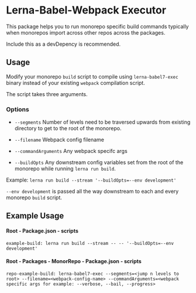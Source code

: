 # Lerna-Babel-Webpack Executor

This package helps you to run monorepo specific build commands typically when monorepos import across other repos across the packages. 

Include this as a devDepency is recommended.

## Usage

Modify your monorepo `build` script to compile using `lerna-babel7-exec` binary instead of your existing `webpack` compilation script.

The script takes three arguments.

### Options

- `--segments` Number of levels need to be traversed upwards from existing directory to get to the root of the monorepo.

- `--filename` Webpack config filename

- `--commandArguments` Any webpack specifc args

- `--buildOpts` Any downstream config variables set from the root of the monorepo while running `lerna run build`.

Example: `lerna run build --stream '--buildOpts=--env development'`

`--env development` is passed all the way downstream to each and every monorepo `build` script.

## Example Usage

#### Root - Package.json - scripts
`example-build: lerna run build --stream -- -- '--buildOpts=--env development'`

#### Root - Packages - MonorRepo - Package.json - scripts
`repo-example-build: lerna-babel7-exec --segments=<jump n levels to root> --filename=<webpack-config-name> --commandArguments=<webpack specific args for example: --verbose, --bail, --progress>`
